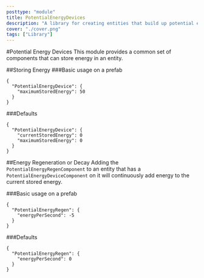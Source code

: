 ```yaml
---
posttype: "module" 
title: PotentialEnergyDevices
description: "A library for creating entities that build up potential energy."
cover: "./cover.png"
tags: ["Library"]
---
```

#Potential Energy Devices
This module provides a common set of components that can store energy in an entity.

##Storing Energy
###Basic usage on a prefab
```
{
  "PotentialEnergyDevice": {
    "maximumStoredEnergy": 50
  }
}
```

###Defaults
```
{
  "PotentialEnergyDevice": {
    "currentStoredEnergy": 0
    "maximumStoredEnergy": 0
  }
}
```

##Energy Regeneration or Decay
Adding the ```PotentialEnergyRegenComponent``` to an entity that has a ```PotentialEnergyDeviceComponent``` on it will continuously add energy to the current stored energy.
 
###Basic usage on a prefab
```
{
  "PotentialEnergyRegen": {
    "energyPerSecond": -5
  }
}
```

###Defaults
```
{
  "PotentialEnergyRegen": {
    "energyPerSecond": 0
  }
}
```
